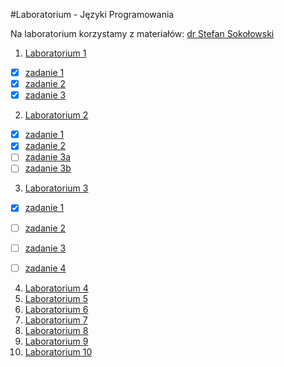 #Laboratorium - Języki Programowania

Na laboratorium korzystamy z materiałów: [dr Stefan Sokołowski](https://inf.ug.edu.pl/~stefan/Dydaktyka/JezProg/Slajdy/index.html#lab)

1. [Laboratorium 1](LAB1) 
  * [x] [zadanie 1](LAB1/zad1.c)
  * [x] [zadanie 2](LAB1/zad2.c)
  * [x] [zadanie 3](LAB1/zad3.c)

2. [Laboratorium 2](LAB2)
  * [x] [zadanie 1](LAB2/zad1.c)
  * [x] [zadanie 2](LAB2/zad2.c)
  * [ ] [zadanie 3a](LAB2/zad3a.c)
  * [ ] [zadanie 3b](LAB2/zad3b.c)
3. [Laboratorium 3](LAB3)
  * [x] [zadanie 1](LAB2/zad1.c)
  * [ ] [zadanie 2](LAB2/zad2.c)
  * [ ] [zadanie 3](LAB2/zad3.c)
  * [ ] [zadanie 4](LAB2/zad4.c)


4. [Laboratorium 4](LAB4)
5. [Laboratorium 5](LAB5)
6. [Laboratorium 6](LAB6)
7. [Laboratorium 7](LAB7)
8. [Laboratorium 8](LAB8)
9. [Laboratorium 9](LAB9)
10. [Laboratorium 10](LAB10)
